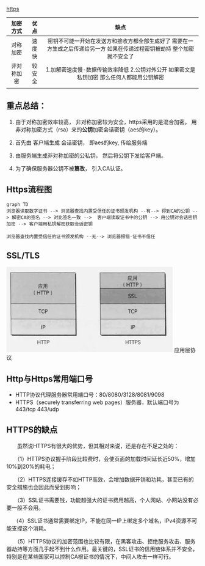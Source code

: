 [https](https://juejin.im/post/5eb3c6065188255fd54de543?utm_source=gold_browser_extension)


| 加密方式 | 优点 | 缺点 |
|:---:|:---:|:---:|
|对称加密|速度快|密钥不可能一开始在发送方和接收方都全部生成好了 需要在一方生成之后传递给另一方 如果在传递过程密钥被劫持 整个加密就不安全了|
|非对称加密|较安全|1.加解密速度慢-数据传输效率降低 2.公钥对外公开 如果密文是私钥加密 那么任何人都能用公钥解密|
||||

## 重点总结：
1. 由于对称加密效率较高， 非对称加密较为安全，https采用的是混合加密。 用非对称加密方式（rsa）来的**公钥**加密会话密钥（aes的key）。
2. 首先由 客户端生成 会话密钥， 即aes的key, 传给服务端
3. 由服务端生成非对称加密的公私钥， 然后将公钥下发给客户端。

4. 为了确保服务器公钥不被**篡改**， 引入CA认证。

## Https流程图
```mermaid
graph TD
浏览器读取数字证书 --> 浏览器查找内置受信任的证书颁发机构 --有--> 得到CA的公钥 --> 解密CA的签名 --> 对比签名一致 -->  客户端读取证书中的公钥 --> 用公钥对会话密钥加密 --> 客户端用私钥解密获取会话密钥

浏览器查找内置受信任的证书颁发机构 --无--> 浏览器报错-证书不信任
```

## SSL/TLS
![ssl](./imgs/http-https.webp)
应用层协议

## Http与Https常用端口号
- HTTP协议代理服务器常用端口号：80/8080/3128/8081/9098
- HTTPS（securely transferring web pages）服务器，默认端口号为443/tcp  443/udp

## HTTPS的缺点

　　虽然说HTTPS有很大的优势，但其相对来说，还是存在不足之处的：

　　（1）HTTPS协议握手阶段比较费时，会使页面的加载时间延长近50%，增加10%到20%的耗电；

　　（2）HTTPS连接缓存不如HTTP高效，会增加数据开销和功耗，甚至已有的安全措施也会因此而受到影响；

　　（3）SSL证书需要钱，功能越强大的证书费用越高，个人网站、小网站没有必要一般不会用。

　   （4）SSL证书通常需要绑定IP，不能在同一IP上绑定多个域名，IPv4资源不可能支撑这个消耗。

　　（5）HTTPS协议的加密范围也比较有限，在黑客攻击、拒绝服务攻击、服务器劫持等方面几乎起不到什么作用。最关键的，SSL证书的信用链体系并不安全，特别是在某些国家可以控制CA根证书的情况下，中间人攻击一样可行。




